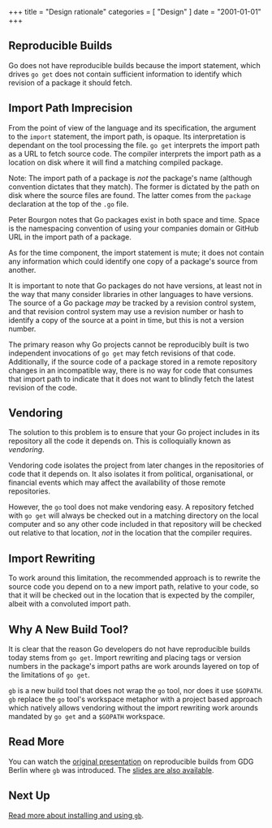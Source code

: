 +++
title = "Design rationale"
categories = [ "Design" ]
date = "2001-01-01"
+++
## Reproducible Builds

Go does not have reproducible builds because the import statement, which drives `go get` does not contain sufficient information to identify which revision of a package it should fetch.

## Import Path Imprecision

From the point of view of the language and its specification, the argument to the `import` statement, the import path, is opaque. Its interpretation is dependant on the tool processing the file. `go get` interprets the import path as a URL to fetch source code. The compiler interprets the import path as a location on disk where it will find a matching compiled package.

Note: The import path of a package is _not_ the package's name (although convention dictates that they match). The former is dictated by the path on disk where the source files are found. The latter comes from the `package` declaration at the top of the `.go` file. 

Peter Bourgon notes that Go packages exist in both space and time. Space is the namespacing convention of using your companies domain or GitHub URL in the import path of a package.

As for the time component, the import statement is mute; it does not contain any information which could identify one copy of a package's source from another.

It is important to note that Go packages do not have versions, at least not in the way that many consider libraries in other languages to have versions. The source of a Go package _may_ be tracked by a revision control system, and that revision control system may use a revision number or hash to identify a copy of the source at a point in time, but this is not a version number.

The primary reason why Go projects cannot be reproducibly built is two independent invocations of `go get` may fetch revisions of that code. Additionally, if the source code of a package stored in a remote repository changes in an incompatible way, there is no way for code that consumes that import path to indicate that it does not want to blindly fetch the latest revision of the code.

## Vendoring

The solution to this problem is to ensure that your Go project includes in its repository all the code it depends on. This is colloquially known as _vendoring_. 

Vendoring code isolates the project from later changes in the repositories of code that it depends on. It also isolates it from political, organisational, or financial events which may affect the availability of those remote repositories.

However, the `go` tool does not make vendoring easy. A repository fetched with `go get` will always be checked out in a matching directory on the local computer and so any other code included in that repository will be checked out relative to that location, _not_ in the location that the compiler requires.

## Import Rewriting

To work around this limitation, the recommended approach is to rewrite the source code you depend on to a new import path, relative to your code, so that it will be checked out in the location that is expected by the compiler, albeit with a convoluted import path.

## Why A New Build Tool?

It is clear that the reason Go developers do not have reproducible builds today stems from `go get`. Import rewriting and placing tags or version numbers in the package's import paths are work arounds layered on top of the limitations of `go get`.

`gb` is a new build tool that does not wrap the `go` tool, nor does it use `$GOPATH`. `gb` replace the `go` tool's workspace metaphor with a project based approach which natively allows vendoring without the import rewriting work arounds mandated by `go get` and a `$GOPATH` workspace.

## Read More

You can watch the [original presentation](https://www.youtube.com/watch?v=c3dW80eO88I) on reproducible builds from GDG Berlin where `gb` was introduced. The [slides are also available](http://go-talks.appspot.com/github.com/davecheney/presentations/reproducible-builds.slide#1).

## Next Up

[Read more about installing and using `gb`](/docs/install).
